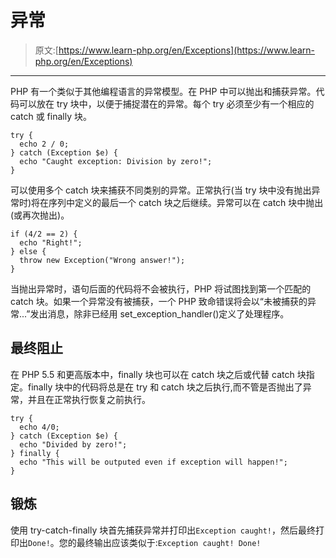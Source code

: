 # 异常

> 原文:[https://www.learn-php.org/en/Exceptions](https://www.learn-php.org/en/Exceptions)

* * *

PHP 有一个类似于其他编程语言的异常模型。在 PHP 中可以抛出和捕获异常。代码可以放在 try 块中，以便于捕捉潜在的异常。每个 try 必须至少有一个相应的 catch 或 finally 块。

```
try {
  echo 2 / 0;
} catch (Exception $e) {
  echo "Caught exception: Division by zero!";
} 
```

可以使用多个 catch 块来捕获不同类别的异常。正常执行(当 try 块中没有抛出异常时)将在序列中定义的最后一个 catch 块之后继续。异常可以在 catch 块中抛出(或再次抛出)。

```
if (4/2 == 2) {
  echo "Right!";
} else {
  throw new Exception("Wrong answer!");
} 
```

当抛出异常时，语句后面的代码将不会被执行，PHP 将试图找到第一个匹配的 catch 块。如果一个异常没有被捕获，一个 PHP 致命错误将会以“未被捕获的异常...”发出消息，除非已经用 set_exception_handler()定义了处理程序。

## 最终阻止

在 PHP 5.5 和更高版本中，finally 块也可以在 catch 块之后或代替 catch 块指定。finally 块中的代码将总是在 try 和 catch 块之后执行,而不管是否抛出了异常，并且在正常执行恢复之前执行。

```
try {
  echo 4/0;
} catch (Exception $e) {
  echo "Divided by zero!";
} finally {
  echo "This will be outputed even if exception will happen!";
} 
```

## 锻炼

使用 try-catch-finally 块首先捕获异常并打印出`Exception caught!`，然后最终打印出`Done!`。您的最终输出应该类似于:`Exception caught! Done!`